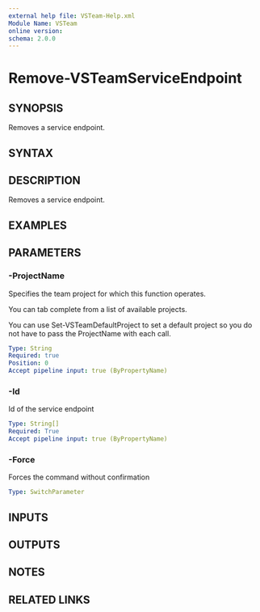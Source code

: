 ```yaml
---
external help file: VSTeam-Help.xml
Module Name: VSTeam
online version:
schema: 2.0.0
---
```


# Remove-VSTeamServiceEndpoint

## SYNOPSIS

Removes a service endpoint.

## SYNTAX

## DESCRIPTION

Removes a service endpoint.

## EXAMPLES

## PARAMETERS

### -ProjectName

Specifies the team project for which this function operates.

You can tab complete from a list of available projects.

You can use Set-VSTeamDefaultProject to set a default project so
you do not have to pass the ProjectName with each call.

```yaml
Type: String
Required: true
Position: 0
Accept pipeline input: true (ByPropertyName)
```

### -Id

Id of the service endpoint

```yaml
Type: String[]
Required: True
Accept pipeline input: true (ByPropertyName)
```

### -Force

Forces the command without confirmation

```yaml
Type: SwitchParameter
```

## INPUTS

## OUTPUTS

## NOTES

## RELATED LINKS